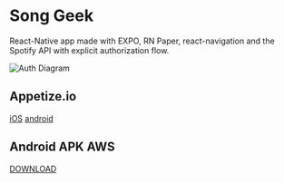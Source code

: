 # Song Geek
React-Native app made with EXPO, RN Paper, react-navigation and the Spotify API
with explicit authorization flow.

![Auth Diagram](https://developer.spotify.com/assets/AuthG_AuthoriztionCode.png)



## Appetize.io
[iOS](https://appetize.io/app/zx8wahq08g7155p0v6q6cuag8g)
[android](https://appetize.io/app/b0yw4wdjvc64q8c9wndm03cgf8)


## Android APK AWS
[DOWNLOAD](https://exp-shell-app-assets.s3.us-west-1.amazonaws.com/android/%40ricardonava/song-geek-451541a6d0764ef1ab997247cb5240e3-signed.apk)
